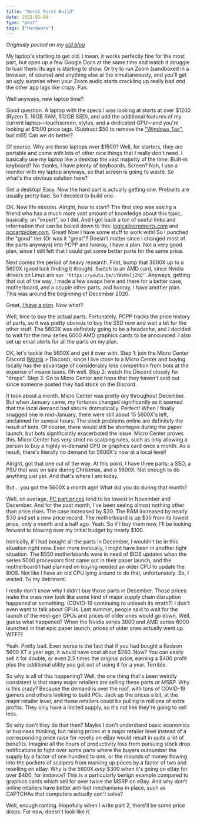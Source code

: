 ```yaml
---
title: "Worst First Build"
date: 2021-02-09
type: "post"
tags: ["Hardware"]
---
```



*Originally posted on my [old blog](https://git.exozy.me/a/blog/src/branch/main/_posts/2021-02-09-worst-first-build.md)*


My laptop's starting to get old. I mean, it works perfectly fine for the most part, but open up a few Google Docs at the same time and watch it struggle to load them: its age is starting to show. Or try to run Zoom (sandboxed in a browser, of course) and anything else at the simultaneously, and you'll get an ugly surprise when your Zoom audio starts crackling up really bad *and* the other app lags like crazy. Fun.

Well anyways, new laptop time?

Good question. A laptop with the specs I was looking at starts at over $1200 (Ryzen 5, 16GB RAM, 512GB SSD), and add the additional features of my current laptop—touchscreen, stylus, and a dedicated GPU—and you're looking at $1500 price tags. (Subtract $50 to remove the ["Windows Tax"](https://en.wikipedia.org/wiki/Bundling_of_Microsoft_Windows#The_%22Windows_tax%22), but still!) Can we do better?

Of course. Why are these laptops over $1500? Well, for starters, they are portable and come with lots of other nice things that I really don't need. I basically use my laptop like a desktop the vast majority of the time. Built-in keyboard? No thanks, I have plenty of keyboards. Screen? Nah, I use a monitor with my laptop anyways, so that screen is going to waste. So what's the obvious solution here?

Get a desktop! Easy. Now the hard part is actually getting one. Prebuilts are usually pretty bad. So I decided to build one.

OK. New life mission. Alright, how to start? The first step was asking a friend who has a much more vast amount of knowledge about this topic, basically, an "expert", so I did. And I got back a ton of useful links and information that can be boiled down to this: [logicalincrements.com](https://www.logicalincrements.com/) and [pcpartpicker.com](https://pcpartpicker.com/). Great! Now I have some stuff to work with! So I punched the "good" tier (Or was it "great"? Doesn't matter since I changed most of the parts anyways) into PCPP and hooray, I have a plan. Not a very good plan, since I still felt that I could get some better parts for the same price.

Next comes the period of heavy research. First, bump that 3600X up to a 5600X (good luck finding it though). Switch to an AMD card, since Nvidia drivers on Linux are `mpv "https://youtu.be/iYWzMvlj2RQ"`. Anyways, getting that out of the way, I made a few swaps here and there for a better case, motherboard, and a couple other parts, and hooray, I have another plan. This was around the beginning of December 2020.

Great, [I have a plan](https://pcpartpicker.com/user/unixkcd/saved/#view=cPjHGX). Now what?

Well, time to buy the actual parts. Fortunately, PCPP tracks the price history of parts, so it was pretty obvious to buy the SSD now and wait a bit for the other stuff. The 5600X was definitely going to be a headache, and I decided to wait for the new series 6000 AMD graphics cards to be announced. I also set up email alerts for all the parts on my plan.

OK, let's tackle the 5600X and get it over with. Step 1: join the Micro Center Discord ([Matrix](https://matrix.org/) > Discord), since I live close to a Micro Center and buying locally has the advantage of considerably less competition from bots at the expense of insane taxes. Oh well. Step 2: watch the Discord closely for "drops". Step 3: Go to Micro Center and hope that they haven't sold out since someone posted they had stock on the Discord.

It took about a month. Micro Center was pretty dry throughout December. But when January came, my fortunes changed significantly as it seemed that the local demand had shrunk dramatically. Perfect! When I finally snagged one in mid-January, there were still about 15 5600X's left, unclaimed for several hours. The stock problems online are definitely the result of bots. Of course, there would still be shortages during the paper launch, but bots significantly exacerbated the issue. Micro Center proves this. Micro Center has very strict no scalping rules, such as only allowing a person to buy a highly in-demand CPU or graphics card once a month. As a result, there's literally no demand for 5600X's now at a local level!

Alright, got that one out of the way. At this point, I have three parts: a SSD, a PSU that was on sale during Christmas, and a 5600X. Not enough to do anything just yet. And that's where I am today.

But... you got the 5600X a month ago! What did you do during that month?

Well, on average, [PC part prices](pcpartpicker.com/trends/) tend to be lowest in November and December. And for the past month, I've been seeing almost nothing other than price rises. The case increased by $30. The RAM increased by nearly $30 and set a new price record. The motherboard is up $35 from its lowest price, only a month and a half ago. Yeah. So if I buy them now, I'll be looking forward to blowing over my initial budget by nearly $100.

Ironically, if I had bought all the parts in December, I wouldn't be in this situation right now. Even more ironically, I might have been in another tight situation. The B550 motherboards were in need of BIOS updates when the series 5000 processors first came out in their paper launch, and the motherboard I had planned on buying needed an older CPU to update the BIOS. Not like I have an old CPU lying around to do that, unfortunately. So, I waited. To my detriment.

I really don't know why I didn't buy those parts in December. Those prices make the ones now look like some kind of major supply chain disruption happened or something. (COVID-19 continuing to unleash its wrath?) I don't even want to talk about GPUs. Last summer, people said to wait for the launch of the next-gen GPUs and prices of older ones would go down. Well, guess what happened? When the Nvidia series 3000 and AMD series 6000 launched in that epic paper launch, prices of older ones actually went *up*. WTF??

Yeah. Pretty bad. Even worse is the fact that if you had bought a Radeon 5600 XT a year ago, it would have cost about $280. Now? You can easily sell it for double, or even 2.5 times the original price, earning a $400 profit plus the additional utility you got out of using it for a year. Terrible.

So why is all of this happening? Well, the one thing that's been weirdly consistent is that many major retailers are selling these parts *at MSRP*. Why is this crazy? Because the demand is over the roof, with tons of COVID-19 gamers and others looking to build PCs. Jack up the prices a bit, at the major retailer level, and those retailers could be pulling in millions of extra profits. They only have a limited supply, so it's not like they're going to sell less.

So why don't they do that then? Maybe I don't understand basic economics or business thinking, but raising prices at a major retailer level instead of a corresponding price raise for resells on eBay would result in quite a lot of benefits. Imagine all the hours of productivity loss from pursuing stock drop notifications to fight over some parts where the buyers outnumber the supply by a factor of one hundred to one, or the mounds of money flowing into the pockets of scalpers from marking up prices by a factor of two and reselling on eBay. Why is the 5600X *only* $300 when it's going on eBay for over $400, for instance? This is a particularly benign example compared to graphics cards which sell for over twice the MSRP on eBay. And why don't online retailers have better anti-bot mechanisms in place, such as CAPTCHAs that computers actually *can't* solve?

Well, enough ranting. Hopefully when I write part 2, there'll be some price drops. For now, doesn't look like it.

